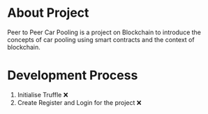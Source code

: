 # About Project

Peer to Peer Car Pooling is a project on Blockchain to introduce the concepts of car pooling using smart contracts and the context of blockchain.

# Development Process
1. Initialise Truffle  :x:
2. Create Register and Login for the project :x: